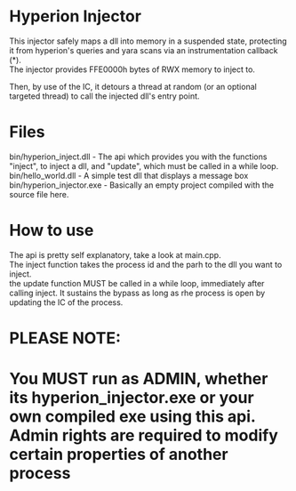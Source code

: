 # Hyperion Injector

This injector safely maps a dll into memory in a suspended state, protecting it from hyperion's queries and yara scans via an instrumentation callback (*). <br>
The injector provides FFE0000h bytes of RWX memory to inject to. <br>

Then, by use of the IC, it detours a thread at random (or an optional targeted thread) to call the injected dll's entry point. <br>

# Files

bin/hyperion_inject.dll - The api which provides you with the functions "inject", to inject a dll, and "update", which must be called in a while loop. <br>
bin/hello_world.dll - A simple test dll that displays a message box <br>
bin/hyperion_injector.exe - Basically an empty project compiled with the source file here. <br>

# How to use

The api is pretty self explanatory, take a look at main.cpp. <br>
The inject function takes the process id and the parh to the dll you want to inject. <br>
the update function MUST be called in a while loop, immediately after calling inject. It sustains the bypass as long as rhe process is open by updating the IC of the process. <br>

# PLEASE NOTE:
# You MUST run as ADMIN, whether its hyperion_injector.exe or your own compiled exe using this api. Admin rights are required to modify certain properties of another process 

